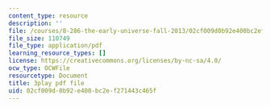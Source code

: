 ```yaml
---
content_type: resource
description: ''
file: /courses/8-286-the-early-universe-fall-2013/02cf009d0b92e400bc2ef271443c465f_RgScJ20EnW8.pdf
file_size: 110749
file_type: application/pdf
learning_resource_types: []
license: https://creativecommons.org/licenses/by-nc-sa/4.0/
ocw_type: OCWFile
resourcetype: Document
title: 3play pdf file
uid: 02cf009d-0b92-e400-bc2e-f271443c465f
---
```

